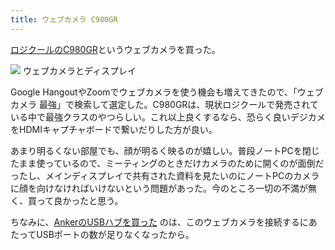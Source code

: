 ```yaml
---
title: ウェブカメラ C980GR
---
```


[ロジクールのC980GR](https://www.amazon.co.jp/dp/B086R71LGW/?tag=r7kamura07-22)というウェブカメラを買った。

![](/images/2020-09-23-notes-camera.jpg)
ウェブカメラとディスプレイ

Google HangoutやZoomでウェブカメラを使う機会も増えてきたので、「ウェブカメラ 最強」で検索して選定した。C980GRは、現状ロジクールで発売されている中で最強クラスのやつらしい。これ以上良くするなら、恐らく良いデジカメをHDMIキャプチャボードで繋いだりした方が良い。

あまり明るくない部屋でも、顔が明るく映るのが嬉しい。普段ノートPCを閉じたまま使っているので、ミーティングのときだけカメラのために開くのが面倒だったし、メインディスプレイで共有された資料を見たいのにノートPCのカメラに顔を向けなければいけないという問題があった。今のところ一切の不満が無く、買って良かったと思う。

ちなみに、[AnkerのUSBハブを買った](https://r7kamura.com/articles/2020-09-19-anker-usb-hub) のは、このウェブカメラを接続するにあたってUSBポートの数が足りなくなったから。
